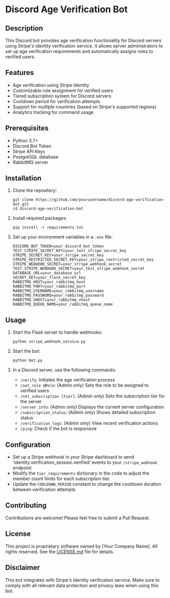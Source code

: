 # Discord Age Verification Bot

## Description
This Discord bot provides age verification functionality for Discord servers using Stripe's identity verification service. It allows server administrators to set up age verification requirements and automatically assigns roles to verified users.

## Features
- Age verification using Stripe Identity
- Customizable role assignment for verified users
- Tiered subscription system for Discord servers
- Cooldown period for verification attempts
- Support for multiple countries (based on Stripe's supported regions)
- Analytics tracking for command usage

## Prerequisites
- Python 3.7+
- Discord Bot Token
- Stripe API Keys
- PostgreSQL database
- RabbitMQ server

## Installation

1. Clone the repository:
   ```
   git clone https://github.com/yourusername/discord-age-verification-bot.git
   cd discord-age-verification-bot
   ```

2. Install required packages:
   ```
   pip install -r requirements.txt
   ```

3. Set up your environment variables in a `.env` file:
   ```
   DISCORD_BOT_TOKEN=your_discord_bot_token
   TEST_STRIPE_SECRET_KEY=your_test_stripe_secret_key
   STRIPE_SECRET_KEY=your_stripe_secret_key
   STRIPE_RESTRICTED_SECRET_KEY=your_stripe_restricted_secret_key
   STRIPE_WEBHOOK_SECRET=your_stripe_webhook_secret
   TEST_STRIPE_WEBHOOK_SECRET=your_test_stripe_webhook_secret
   DATABASE_URL=your_database_url
   SECRET_KEY=your_flask_secret_key
   RABBITMQ_HOST=your_rabbitmq_host
   RABBITMQ_PORT=your_rabbitmq_port
   RABBITMQ_USERNAME=your_rabbitmq_username
   RABBITMQ_PASSWORD=your_rabbitmq_password
   RABBITMQ_VHOST=your_rabbitmq_vhost
   RABBITMQ_QUEUE_NAME=your_rabbitmq_queue_name
   ```

## Usage

1. Start the Flask server to handle webhooks:
   ```
   python stripe_webhook_service.py
   ```

2. Start the bot:
   ```
   python bot.py
   ```

3. In a Discord server, use the following commands:
   - `/verify`: Initiates the age verification process
   - `/set_role @Role`: (Admin only) Sets the role to be assigned to verified users
   - `/set_subscription [tier]`: (Admin only) Sets the subscription tier for the server
   - `/server_info`: (Admin only) Displays the current server configuration
   - `/subscription_status`: (Admin only) Shows detailed subscription status
   - `/verification_logs`: (Admin only) View recent verification actions
   - `/ping`: Check if the bot is responsive

## Configuration
- Set up a Stripe webhook in your Stripe dashboard to send 'identity.verification_session.verified' events to your `/stripe_webhook` endpoint.
- Modify the `tier_requirements` dictionary in the code to adjust the member count limits for each subscription tier.
- Update the `COOLDOWN_PERIOD` constant to change the cooldown duration between verification attempts.

## Contributing

Contributions are welcome! Please feel free to submit a Pull Request.

## License

This project is proprietary software owned by [Your Company Name]. All rights reserved. See the [LICENSE.md](LICENSE.md) file for details.

## Disclaimer

This bot integrates with Stripe's identity verification service. Make sure to comply with all relevant data protection and privacy laws when using this bot.